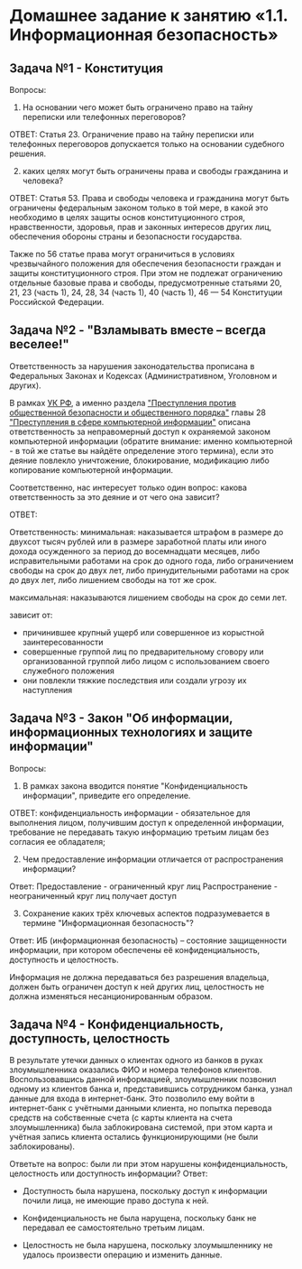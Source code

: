 # Домашнее задание к занятию «1.1. Информационная безопасность»

## Задача №1 - Конституция

Вопросы:
1. На основании чего может быть ограничено право на тайну переписки или телефонных переговоров?

ОТВЕТ: 
Статья 23. Ограничение право на тайну переписки или телефонных переговоров допускается только на основании судебного решения.

2. каких целях могут быть ограничены права и свободы гражданина и человека?

ОТВЕТ: 
Статья 53. Права и свободы человека и гражданина могут быть ограничены федеральным законом только в той мере, 
в какой это необходимо в целях защиты основ конституционного строя, нравственности, здоровья, прав и законных интересов других лиц, 
обеспечения обороны страны и безопасности государства.

Также по 56 статье права могут ограничиться в условиях чрезвычайного положения для обеспечения 
безопасности граждан и защиты конституционного строя. 
При этом не подлежат ограничению отдельные базовые права и свободы, предусмотренные
статьями 20, 21, 23 (часть 1), 24, 28, 34 (часть 1), 40 (часть 1), 46 — 54 Конституции Российской Федерации.

## Задача №2 - "Взламывать вместе – всегда веселее!"

Ответственность за нарушения законодательства прописана в Федеральных Законах и Кодексах (Административном, Уголовном и других).

В рамках [УК РФ](https://base.garant.ru/10108000/), а именно раздела 
["Преступления против общественной безопасности и общественного порядка"](https://base.garant.ru/10108000/d67615e380180e02ecd5ecde81a784be/) 
главы 28 ["Преступления в сфере компьютерной информации"](https://base.garant.ru/10108000/42bb11d7291ec544e2ec2604179c0da1/) 
описана ответственность за неправомерный доступ к охраняемой законом компьютерной информации (обратите внимание: 
именно компьютерной - в той же статье вы найдёте определение этого термина), если это деяние повлекло уничтожение, 
блокирование, модификацию либо копирование компьютерной информации.

Соответственно, нас интересует только один вопрос: какова ответственность за это деяние и от чего она зависит?

ОТВЕТ: 

Ответственность:
минимальная:
наказывается штрафом в размере до двухсот тысяч рублей или в размере заработной платы или иного дохода осужденного за период до восемнадцати месяцев, либо исправительными работами на срок до одного года, либо ограничением свободы на срок до двух лет, либо принудительными работами на срок до двух лет, либо лишением свободы на тот же срок.

максимальная:
наказываются лишением свободы на срок до семи лет.

зависит от:
- причинившее крупный ущерб или совершенное из корыстной заинтересованности
- совершенные группой лиц по предварительному сговору или организованной группой либо лицом с использованием своего служебного положения
- они повлекли тяжкие последствия или создали угрозу их наступления

## Задача №3 - Закон "Об информации, информационных технологиях и защите информации"

Вопросы:
1. В рамках закона вводится понятие "Конфиденциальность информации", приведите его определение.

ОТВЕТ:
конфиденциальность информации - обязательное для выполнения лицом, получившим доступ к определенной информации, 
требование не передавать такую информацию третьим лицам без согласия ее обладателя;

2. Чем предоставление информации отличается от распространения информации?

Ответ:
Предоставление - ограниченный круг лиц
Распространение - неограниченный круг лиц получает доступ

3. Сохранение каких трёх ключевых аспектов подразумевается в термине "Информационная безопасность"?

Ответ:
ИБ (информационная безопасность) – состояние 
защищенности информации, при котором обеспечены 
её конфиденциальность, доступность и целостность.

Информация не должна передаваться без разрешения владельца, должен быть ограничен доступ к ней других лиц, целостность не должна изменяться
несанционированным образом. 

## Задача №4 - Конфиденциальность, доступность, целостность

В результате утечки данных о клиентах одного из банков в руках злоумышленника оказались ФИО и номера телефонов клиентов. 
Воспользовавшись данной информацией, злоумышленник позвонил одному из клиентов банка и, представившись сотрудником банка, 
узнал данные для входа в интернет-банк. Это позволило ему войти в интернет-банк с учётными данными клиента, 
но попытка перевода средств на собственные счета (с карты клиента на счета злоумышленника) была заблокирована системой, 
при этом карта и учётная запись клиента остались функционирующими (не были заблокированы).

Ответьте на вопрос: были ли при этом нарушены конфиденциальность, целостность или доступность информации?
Ответ:
- Доступность была нарушена, поскольку доступ к информации почили лица, не имеющие право доступа к ней.

- Конфиденциальность не была нарущена, поскольку банк не передавал ее самостоятельно третьим лицам.
- Целостность не была нарушена, поскольку злоумышленнику не удалось произвести операцию и изменить данные.